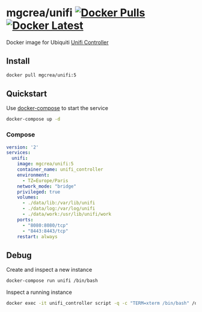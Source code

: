 # mgcrea/unifi [![Docker Pulls](https://img.shields.io/docker/pulls/mgcrea/unifi.svg)](https://registry.hub.docker.com/u/mgcrea/unifi/)  [![Docker Latest](https://img.shields.io/badge/latest-v5.2.7-blue.svg)](https://hub.docker.com/r/mgcrea/unifi/tags/)

Docker image for Ubiquiti [Unifi Controller](https://www.ubnt.com/enterprise/software/)


## Install

```sh
docker pull mgcrea/unifi:5
```


## Quickstart

Use [docker-compose](https://docs.docker.com/compose/) to start the service

```sh
docker-compose up -d
```


### Compose

```yaml
version: '2'
services:
  unifi:
    image: mgcrea/unifi:5
    container_name: unifi_controller
    environment:
      - TZ=Europe/Paris
    network_mode: "bridge"
    privileged: true
    volumes:
      - ./data/lib:/var/lib/unifi
      - ./data/log:/var/log/unifi
      - ./data/work:/usr/lib/unifi/work
    ports:
      - "8080:8080/tcp"
      - "8443:8443/tcp"
    restart: always
```


## Debug

Create and inspect a new instance

```sh
docker-compose run unifi /bin/bash
```

Inspect a running instance

```sh
docker exec -it unifi_controller script -q -c "TERM=xterm /bin/bash" /dev/null;
```
